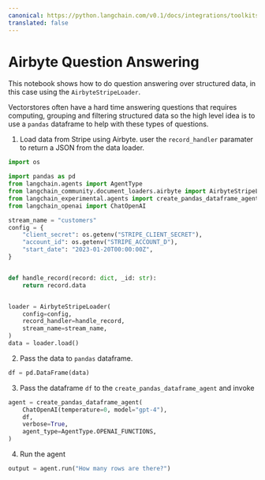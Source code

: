```yaml
---
canonical: https://python.langchain.com/v0.1/docs/integrations/toolkits/airbyte_structured_qa
translated: false
---
```


# Airbyte Question Answering

This notebook shows how to do question answering over structured data, in this case using the `AirbyteStripeLoader`.

Vectorstores often have a hard time answering questions that requires computing, grouping and filtering structured data so the high level idea is to use a `pandas` dataframe to help with these types of questions.

1. Load data from Stripe using Airbyte. user the `record_handler` paramater to return a JSON from the data loader.

```python
import os

import pandas as pd
from langchain.agents import AgentType
from langchain_community.document_loaders.airbyte import AirbyteStripeLoader
from langchain_experimental.agents import create_pandas_dataframe_agent
from langchain_openai import ChatOpenAI

stream_name = "customers"
config = {
    "client_secret": os.getenv("STRIPE_CLIENT_SECRET"),
    "account_id": os.getenv("STRIPE_ACCOUNT_D"),
    "start_date": "2023-01-20T00:00:00Z",
}


def handle_record(record: dict, _id: str):
    return record.data


loader = AirbyteStripeLoader(
    config=config,
    record_handler=handle_record,
    stream_name=stream_name,
)
data = loader.load()
```

2. Pass the data to `pandas` dataframe.

```python
df = pd.DataFrame(data)
```

3. Pass the dataframe `df` to the `create_pandas_dataframe_agent` and invoke

```python
agent = create_pandas_dataframe_agent(
    ChatOpenAI(temperature=0, model="gpt-4"),
    df,
    verbose=True,
    agent_type=AgentType.OPENAI_FUNCTIONS,
)
```

4. Run the agent

```python
output = agent.run("How many rows are there?")
```